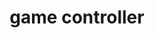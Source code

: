---
pid: LLP405
title: game controller
location_transcription: 
zipcode: 
outside_phl: 
neighborhood: 
age: '11'
age_range: 6-13
instagram: 
image_file_name: LLP_405.jpg
proposal_transcription: |-
  This describes me because I Love Video games

  game
topic: Pop Culture,Technology
topic_summary: 0, 0
type: Sculpture Statue
keywords_other: me, video games, controller
credit: Michael cintron
image_labels: 
twitter: 
facebook: 
permalink: "/monuments/llp405/"
layout: item-page
---